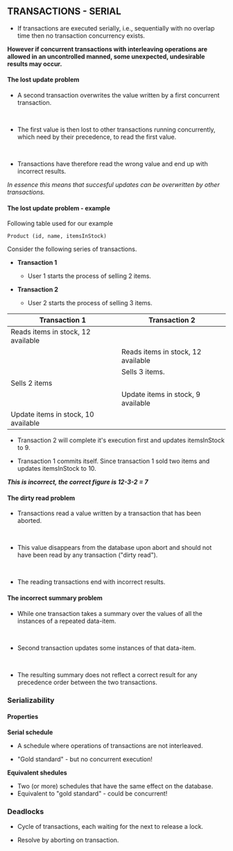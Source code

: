 ## TRANSACTIONS - SERIAL
* If transactions are executed serially,
  i.e., sequentially with no overlap time then no transaction concurrency exists.

<b> However if concurrent transactions with interleaving operations are 
allowed in an uncontrolled manned, some unexpected, undesirable results 
may occur. </b>
</br>

#### The lost update problem
* A second transaction overwrites the value written by a first concurrent
  transaction.
</br>

* The first value is then lost to other transactions running concurrently,
  which need by their precedence, to read the first value.
</br>

* Transactions have therefore read the wrong value and end up with 
  incorrect results.

<i>In essence this means that succesful updates can be overwritten
by other transactions.</i>

#### The lost update problem - example

Following table used for our example
```
Product (id, name, itemsInStock)
```

Consider the following series of transactions.
* <b> Transaction 1 </b>
    * User 1 starts the process of selling 2 items. 

* <b> Transaction 2 </b>
    * User 2 starts the process of selling 3 items.

| <b> Transaction 1 </b>  | <b> Transaction 2 </b>                |
|-------------------------|---------------------------------------|
| Reads items in stock, 12 available    |                         |
|                         |   Reads items in stock, 12 available  |
|                         |   Sells 3 items.                      |
| Sells 2 items           |                                       |
|                         |   Update items in stock, 9 available  |
|  Update items in stock, 10 available          |                 |

* Transaction 2 will complete it's execution first and
  updates itemsInStock to 9.

* Transaction 1 commits itself. Since transaction 1 sold two items and
  updates itemsInStock to 10.

<b><i> This is incorrect, the correct figure is 12-3-2 = 7 </i></b>

#### The dirty read problem
* Transactions read a value written by a transaction that has
  been aborted.
</br>

* This value disappears from the database upon abort and should
  not have been read by any transaction ("dirty read").
</br>

* The reading transactions end with incorrect results.

#### The incorrect summary problem
* While one transaction takes a summary over the values of
  all the instances of a repeated data-item.
</br>

* Second transaction updates some instances of that data-item.
</br>

* The resulting summary does not reflect a correct result for any
  precedence order between the two transactions.


### Serializability

#### Properties

<b> Serial schedule </b>

* A schedule where operations of transactions are not
  interleaved.

* "Gold standard" - but no concurrent execution!

<b> Equivalent shedules </b>

* Two (or more) schedules that have the same effect on the database.
* Equivalent to "gold standard" - could be concurrent!

### Deadlocks

* Cycle of transactions, each waiting for the next
  to release a lock.

* Resolve by aborting on transaction.